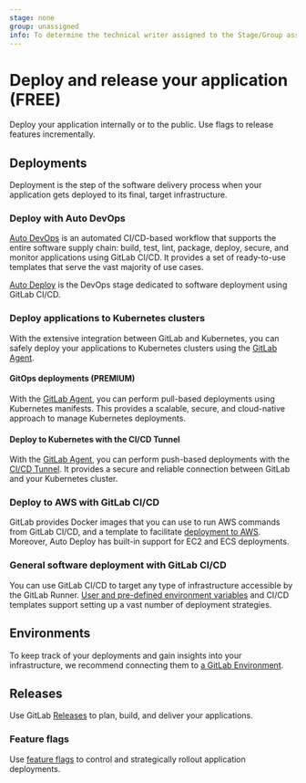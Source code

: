 ```yaml
---
stage: none
group: unassigned
info: To determine the technical writer assigned to the Stage/Group associated with this page, see https://about.gitlab.com/handbook/engineering/ux/technical-writing/#assignments
---
```


# Deploy and release your application **(FREE)**

Deploy your application internally or to the public. Use
flags to release features incrementally.

## Deployments

Deployment is the step of the software delivery process when your application gets deployed to its
final, target infrastructure.

### Deploy with Auto DevOps

[Auto DevOps](autodevops/index.md) is an automated CI/CD-based workflow that supports the entire software
supply chain: build, test, lint, package, deploy, secure, and monitor applications using GitLab CI/CD.
It provides a set of ready-to-use templates that serve the vast majority of use cases.

[Auto Deploy](autodevops/stages.md#auto-deploy) is the DevOps stage dedicated to software
deployment using GitLab CI/CD.

### Deploy applications to Kubernetes clusters

With the extensive integration between GitLab and Kubernetes, you can safely deploy your applications
to Kubernetes clusters using the [GitLab Agent](../user/clusters/agent/install/index.md).

#### GitOps deployments **(PREMIUM)**

With the [GitLab Agent](../user/clusters/agent/install/index.md), you can perform pull-based
deployments using Kubernetes manifests. This provides a scalable, secure, and cloud-native
approach to manage Kubernetes deployments.

#### Deploy to Kubernetes with the CI/CD Tunnel

With the [GitLab Agent](../user/clusters/agent/install/index.md), you can perform push-based
deployments with the [CI/CD Tunnel](../user/clusters/agent/ci_cd_tunnel.md). It provides
a secure and reliable connection between GitLab and your Kubernetes cluster.

### Deploy to AWS with GitLab CI/CD

GitLab provides Docker images that you can use to run AWS commands from GitLab CI/CD, and a template to
facilitate [deployment to AWS](../ci/cloud_deployment). Moreover, Auto Deploy has built-in support
for EC2 and ECS deployments.

### General software deployment with GitLab CI/CD

You can use GitLab CI/CD to target any type of infrastructure accessible by the GitLab Runner.
[User and pre-defined environment variables](../ci/variables/index.md) and CI/CD templates
support setting up a vast number of deployment strategies.

## Environments

To keep track of your deployments and gain insights into your infrastructure, we recommend
connecting them to [a GitLab Environment](../ci/environments/index.md).

## Releases

Use GitLab [Releases](../user/project/releases/index.md) to plan, build, and deliver your applications.

### Feature flags

Use [feature flags](../operations/feature_flags.md) to control and strategically rollout application deployments.
